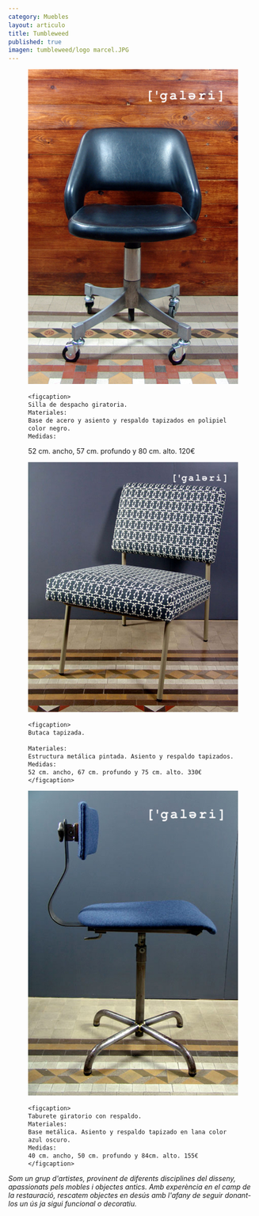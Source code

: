 ```yaml
---
category: Muebles
layout: articulo
title: Tumbleweed
published: true
imagen: tumbleweed/logo marcel.JPG
---
```


<div class="figure-group">

<figure>
	<a href="/images/tumbleweed/SILLA DE DESPACHO-WEB.jpg"><img src="/images/tumbleweed/SILLA DE DESPACHO-WEB.jpg" alt="image"></a>
	
	<figcaption>
    Silla de despacho giratoria.
   	Materiales: 
    Base de acero y asiento y respaldo tapizados en polipiel color negro. 
    Medidas:
   52 cm. ancho, 57 cm. profundo y 80 cm. alto. 120€ </figcaption>
</figure>

<figure>
	<a href="/images/tumbleweed/BUTACA-WEB.jpg"><img src="/images/tumbleweed/BUTACA-WEB.jpg" alt="image"></a>
	
	<figcaption>
    Butaca tapizada.
    
    Materiales:
    Estructura metálica pintada. Asiento y respaldo tapizados.
    Medidas:
    52 cm. ancho, 67 cm. profundo y 75 cm. alto. 330€ </figcaption>
</figure>

<figure>
	<a href="/images/tumbleweed/SILLA GIRATORIA-WEB.jpg"><img src="/images/tumbleweed/SILLA GIRATORIA-WEB.jpg" alt="image"></a>

	<figcaption>
    Taburete giratorio con respaldo.
 	Materiales: 
    Base metálica. Asiento y respaldo tapizado en lana color azul oscuro.
    Medidas: 
    40 cm. ancho, 50 cm. profundo y 84cm. alto. 155€ </figcaption>
</figure>

</div>

_Som un grup d'artistes, provinent de diferents disciplines del disseny, apassionats pels mobles i objectes antics.
Amb experència en el camp de la restauració, rescatem objectes en desús amb l'afany de seguir donant-los un ús ja sigui funcional o decoratiu._

